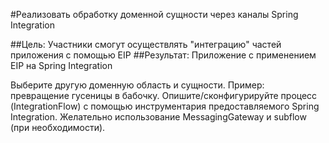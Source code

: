 #Реализовать обработку доменной сущности через каналы Spring Integration

##Цель:
Участники смогут осуществлять "интеграцию" частей приложения с помощью EIP
##Результат: 
Приложение c применением EIP на Spring Integration

Выберите другую доменную область и сущности. Пример: превращение гусеницы в бабочку.
Опишите/сконфигурируйте процесс (IntegrationFlow) с помощью инструментария предоставляемого Spring Integration.
Желательно использование MessagingGateway и subflow (при необходимости).
